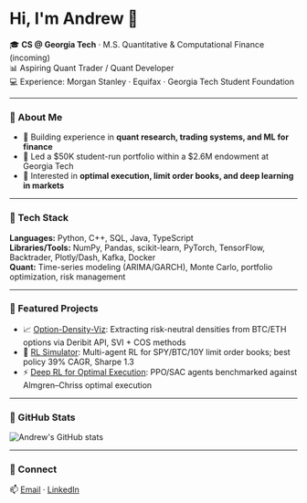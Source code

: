 # Hi, I'm Andrew 👋

🎓 **CS @ Georgia Tech** · M.S. Quantitative & Computational Finance (incoming)  
📊 Aspiring Quant Trader / Quant Developer  
💻 Experience: Morgan Stanley · Equifax · Georgia Tech Student Foundation  

---

### 🔹 About Me
- 🌱 Building experience in **quant research, trading systems, and ML for finance**
- 🏦 Led a $50K student-run portfolio within a $2.6M endowment at Georgia Tech
- 🚀 Interested in **optimal execution, limit order books, and deep learning in markets**

---

### 🔹 Tech Stack
**Languages:** Python, C++, SQL, Java, TypeScript  
**Libraries/Tools:** NumPy, Pandas, scikit-learn, PyTorch, TensorFlow, Backtrader, Plotly/Dash, Kafka, Docker  
**Quant:** Time-series modeling (ARIMA/GARCH), Monte Carlo, portfolio optimization, risk management  

---

### 🔹 Featured Projects
- 📈 [Option-Density-Viz](https://github.com/drewverzino/option-density-viz): Extracting risk-neutral densities from BTC/ETH options via Deribit API, SVI + COS methods  
- 🤖 [RL Simulator](https://github.com/yourusername/rl-simulator): Multi-agent RL for SPY/BTC/10Y limit order books; best policy 39% CAGR, Sharpe 1.3  
- ⚡ [Deep RL for Optimal Execution](https://github.com/yourusername/deep-rl-execution): PPO/SAC agents benchmarked against Almgren–Chriss optimal execution  

---

### 🔹 GitHub Stats
![Andrew's GitHub stats](https://github-readme-stats.vercel.app/api?username=drewverzino&show_icons=true&theme=tokyonight)

---

### 🔹 Connect
📫 [Email](mailto:drew.verzino@gmail.com) · [LinkedIn](https://linkedin.com/in/drew-verzino)
